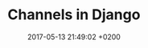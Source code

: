---
layout: single
title: Channels in Django
date:   2017-05-13 21:49:02 +0200
categories: [dsp17, python, django]
excerpt: Simple chat in my web application
header:
    teaser: /assets/images/cat_computer_wtf.jpg
---